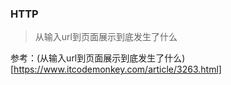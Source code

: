 ### HTTP

> 从输入url到页面展示到底发生了什么

参考：(从输入url到页面展示到底发生了什么)[https://www.itcodemonkey.com/article/3263.html]
